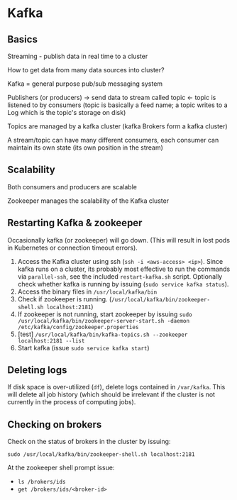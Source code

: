 # Kafka

## Basics

Streaming - publish data in real time to a cluster

How to get data from many data sources into cluster?

Kafka = general purpose pub/sub messaging system

Publishers (or producers) -> send data to stream called topic <- topic is listened to by consumers (topic is basically a feed name; a topic writes to a Log which is the topic's storage on disk)

Topics are managed by a kafka cluster (kafka Brokers form a kafka cluster)

A stream/topic can have many different consumers, each consumer can maintain its own state (its own position in the stream)

## Scalability 

Both consumers and producers are scalable

Zookeeper manages the scalability of the Kafka cluster

## Restarting Kafka & zookeeper

Occasionally kafka (or zookeeper) will go down. (This will result in lost pods in Kubernetes or connection timeout errors). 

1. Access the Kafka cluster using ssh (`ssh -i <aws-access> <ip>`). Since kafka runs on a cluster, its probably most effective to run the commands via `parallel-ssh`, see the included `restart-kafka.sh` script. Optionally check whether kafka is running by issuing (`sudo service kafka status`).
2. Access the binary files in `/usr/local/kafka/bin`
3. Check if zookeeper is running. (`/usr/local/kafka/bin/zookeeper-shell.sh localhost:2181`)
4. If zookeeper is not running, start zookeeper by issuing `sudo /usr/local/kafka/bin/zookeeper-server-start.sh -daemon /etc/kafka/config/zookeeper.properties` 
5. [test] `/usr/local/kafka/bin/kafka-topics.sh --zookeeper localhost:2181 --list` 
6. Start kafka (issue `sudo service kafka start`)

## Deleting logs

If disk space is over-utilized (`df`), delete logs contained in `/var/kafka`. This will delete all job history (which should be irrelevant if the cluster is not currently in the process of computing jobs).

## Checking on brokers

Check on the status of brokers in the cluster by issuing: 

```
sudo /usr/local/kafka/bin/zookeeper-shell.sh localhost:2181
```

At the zookeeper shell prompt issue:

- `ls /brokers/ids`
- `get /brokers/ids/<broker-id>`

